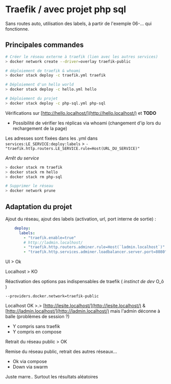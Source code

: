 # Traefik / avec projet php sql

Sans routes auto, utilisation des labels, à partir de l'exemple 06-... qui fonctionne.



## Principales commandes

```bash
# Créer le réseau externe à traefik (lien avec les autres services)
> docker network create --driver=overlay traefik-public

# déploiement de traefik & whoami
> docker stack deploy -c traefik.yml traefik

# Déploiement d'un hello world
> docker stack deploy -c hello.yml hello

# Déploiement du projet
> docker stack deploy -c php-sql.yml php-sql
```

Vérifications sur [http://hello.localhost/](http://hello.localhost/) et **TODO**

- Possibilité de vérifier les réplicas via whoami (changement d'ip lors du rechargement de la page)

Les adresses sont fixées dans les .yml dans `services:LE_SERVICE:deploy:labels` > `- "traefik.http.routers.LE_SERVICE.rule=Host(URL_DU_SERVICE)"`

*Arrêt du service*

```bash
> docker stack rm traefik
> docker stack rm hello
> docker stack rm php-sql

# Supprimer le réseau
> docker network prune
```



## Adaptation du projet

Ajout du réseau, ajout des labels (activation, url, port interne de sortie) :

```yml
    deploy:
      labels:
        - "traefik.enable=true"
        # http://ladmin.localhost/
        - "traefik.http.routers.adminer.rule=Host(`ladmin.localhost`)"
        - "traefik.http.services.adminer.loadbalancer.server.port=8080"
```

UI > Ok

Localhost > KO

Réactivation des options pas indispensables de traefik ( *instinct de dev* O_ô )

`--providers.docker.network=traefik-public`

Localhost OK >.> [http://lesite.localhost/](http://lesite.localhost/) & [http://ladmin.localhost/](http://ladmin.localhost/) mais l'admin déconne à balle (problèmes de session ?)

- Y compris sans traefik
- Y compris en compose

Retrait du réseau public > OK

Remise du réseau public, retrait des autres réseaux...

- Ok via compose
- Down via swarm


Juste marre.. Surtout les résultats aléatoires